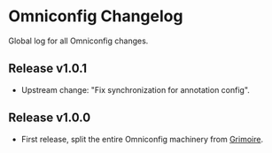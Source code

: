 # Omniconfig Changelog
Global log for all Omniconfig changes.

## Release v1.0.1

- Upstream change: "Fix synchronization for annotation config".

## Release v1.0.0

- First release, split the entire Omniconfig machinery from [Grimoire](https://github.com/Aizistral-Studios/Grimoire).
